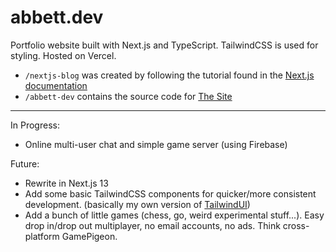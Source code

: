# abbett.dev

Portfolio website built with Next.js and TypeScript. 
TailwindCSS is used for styling. Hosted on Vercel.
- `/nextjs-blog` was created by following the tutorial found in the [Next.js documentation](https://nextjs.org/learn/basics/create-nextjs-app/setupnextjs-blog)
- `/abbett-dev` contains the source code for [The Site](abbett.dev)

---

In Progress:
- Online multi-user chat and simple game server (using Firebase)

Future:
- Rewrite in Next.js 13
- Add some basic TailwindCSS components for quicker/more consistent development. (basically my own version of [TailwindUI](https://tailwindui.com))
- Add a bunch of little games (chess, go, weird experimental stuff...). Easy drop in/drop out multiplayer, no email accounts, no ads. Think cross-platform GamePigeon.
